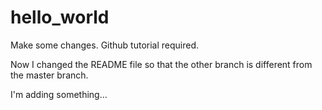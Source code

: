 # hello_world
Make some changes.
Github tutorial required.

Now I changed the README file so that the other branch is different from the master branch.

I'm adding something...
